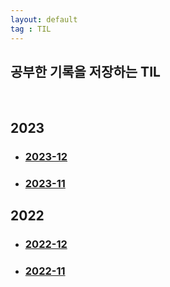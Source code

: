 ```yaml
---
layout: default
tag : TIL
---
```

## 공부한 기록을 저장하는 TIL
<br>

## 2023
- ### [2023-12](./2023/12.html)
- ### [2023-11](./2023/11.html)
<!-- - ### [2023-10](./2023/10.html)
- ### [2023-9](./2023/9.html)
- ### [2023-8](./2023/8.html)
- ### [2023-7](./2023/7.html)
- ### [2023-6](./2023/6.html)
- ### [2023-5](./2023/5.html)
- ### [2023-4](./2023/4.html)
- ### [2023-3](./2023/3.html)
- ### [2023-2](./2023/2.html)
- ### [2023-1](./2023/1.html)-->

## 2022
- ### [2022-12](./2022/12.html)
- ### [2022-11](./2022/11.html)
